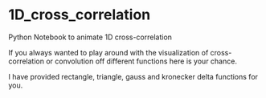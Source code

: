 # 1D_cross_correlation
Python Notebook to animate 1D cross-correlation

If you always wanted to play around with the visualization of cross-correlation or convolution off different functions here is your chance.


I have provided rectangle, triangle, gauss and kronecker delta functions for you.

